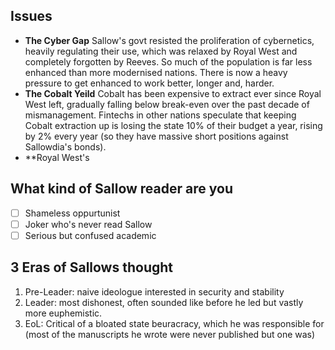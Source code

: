 ## Issues
- **The Cyber Gap**
	Sallow's govt resisted the proliferation of cybernetics, heavily regulating their use, which was relaxed by Royal West and completely forgotten by Reeves. So much of the population is far less enhanced than more modernised nations. There is now a heavy pressure to get enhanced to work better, longer and, harder. 
-  **The Cobalt Yeild**
	Cobalt has been expensive to extract ever since Royal West left, gradually falling below break-even over the past decade of mismanagement. Fintechs in other nations speculate that keeping Cobalt extraction up is losing the state 10% of their budget a year, rising by 2% every year (so they have massive short positions against Sallowdia's bonds).
- **Royal West's 



## What kind of Sallow reader are you
- [ ] Shameless oppurtunist 
- [ ] Joker who's never read Sallow
- [ ] Serious but confused academic

## 3 Eras of Sallows thought
1. Pre-Leader: naive ideologue interested in security and stability
2. Leader: most dishonest, often sounded like before he led but vastly more euphemistic. 
3. EoL: Critical of a bloated state beuracracy, which he was responsible for (most of the manuscripts he wrote were never published but one was)
<!--stackedit_data:
eyJoaXN0b3J5IjpbLTE0NjI3NDU5MzEsLTEzNzAyNzk0MjYsNz
A0OTg1ODE5XX0=
-->